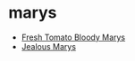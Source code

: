 # marys

 * [Fresh Tomato Bloody Marys](index/f/fresh-tomato-bloody-marys-354189.json)
 * [Jealous Marys](index/j/jealous-marys-232516.json)
